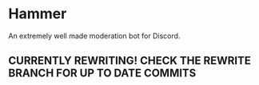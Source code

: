 # Hammer
An extremely well made moderation bot for Discord.

## CURRENTLY REWRITING! CHECK THE REWRITE BRANCH FOR UP TO DATE COMMITS
